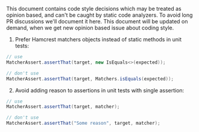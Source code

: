 This document contains code style decisions which may be treated as opinion based, and can't
be caught by static code analyzers.
To avoid long PR discussions we'll document it here.
This document will be updated on demand, when we get new opinion based issue about coding style.

1. Prefer Hamcrest matchers objects instead of static methods in unit tests:
```java
// use
MatcherAssert.assertThat(target, new IsEquals<>(expected));

// don't use
MatcherAssert.assertThat(target, Matchers.isEquals(expected));
```

2. Avoid adding reason to assertions in unit tests with single assertion:
```java
// use
MatcherAssert.assertThat(target, matcher);

// don't use
MatcherAssert.assertThat("Some reason", target, matcher);
```
